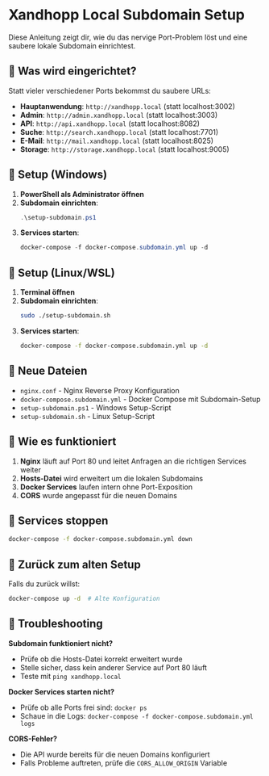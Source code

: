 # Xandhopp Local Subdomain Setup

Diese Anleitung zeigt dir, wie du das nervige Port-Problem löst und eine saubere lokale Subdomain einrichtest.

## 🎯 Was wird eingerichtet?

Statt vieler verschiedener Ports bekommst du saubere URLs:

- **Hauptanwendung**: `http://xandhopp.local` (statt localhost:3002)
- **Admin**: `http://admin.xandhopp.local` (statt localhost:3003)  
- **API**: `http://api.xandhopp.local` (statt localhost:8082)
- **Suche**: `http://search.xandhopp.local` (statt localhost:7701)
- **E-Mail**: `http://mail.xandhopp.local` (statt localhost:8025)
- **Storage**: `http://storage.xandhopp.local` (statt localhost:9005)

## 🚀 Setup (Windows)

1. **PowerShell als Administrator öffnen**
2. **Subdomain einrichten**:
   ```powershell
   .\setup-subdomain.ps1
   ```
3. **Services starten**:
   ```powershell
   docker-compose -f docker-compose.subdomain.yml up -d
   ```

## 🐧 Setup (Linux/WSL)

1. **Terminal öffnen**
2. **Subdomain einrichten**:
   ```bash
   sudo ./setup-subdomain.sh
   ```
3. **Services starten**:
   ```bash
   docker-compose -f docker-compose.subdomain.yml up -d
   ```

## 📁 Neue Dateien

- `nginx.conf` - Nginx Reverse Proxy Konfiguration
- `docker-compose.subdomain.yml` - Docker Compose mit Subdomain-Setup
- `setup-subdomain.ps1` - Windows Setup-Script
- `setup-subdomain.sh` - Linux Setup-Script

## 🔧 Wie es funktioniert

1. **Nginx** läuft auf Port 80 und leitet Anfragen an die richtigen Services weiter
2. **Hosts-Datei** wird erweitert um die lokalen Subdomains
3. **Docker Services** laufen intern ohne Port-Exposition
4. **CORS** wurde angepasst für die neuen Domains

## 🛑 Services stoppen

```bash
docker-compose -f docker-compose.subdomain.yml down
```

## 🔄 Zurück zum alten Setup

Falls du zurück willst:
```bash
docker-compose up -d  # Alte Konfiguration
```

## 🐛 Troubleshooting

**Subdomain funktioniert nicht?**
- Prüfe ob die Hosts-Datei korrekt erweitert wurde
- Stelle sicher, dass kein anderer Service auf Port 80 läuft
- Teste mit `ping xandhopp.local`

**Docker Services starten nicht?**
- Prüfe ob alle Ports frei sind: `docker ps`
- Schaue in die Logs: `docker-compose -f docker-compose.subdomain.yml logs`

**CORS-Fehler?**
- Die API wurde bereits für die neuen Domains konfiguriert
- Falls Probleme auftreten, prüfe die `CORS_ALLOW_ORIGIN` Variable
